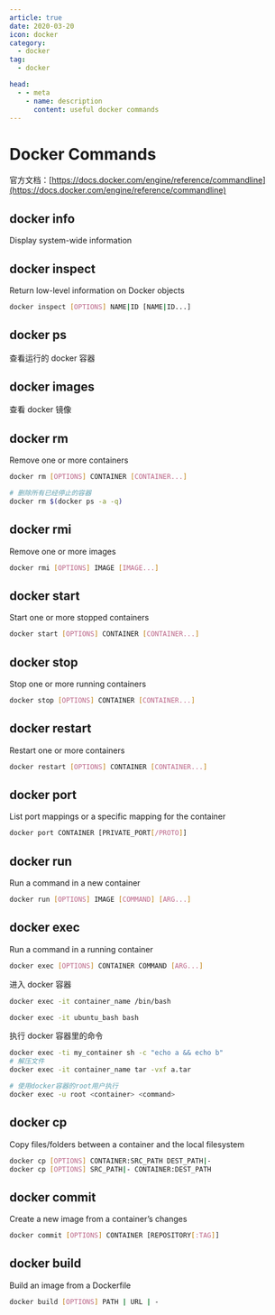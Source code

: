 ```yaml
---
article: true
date: 2020-03-20
icon: docker
category:
  - docker
tag:
  - docker

head:
  - - meta
    - name: description
      content: useful docker commands
---
```


# Docker Commands

官方文档：[https://docs.docker.com/engine/reference/commandline](https://docs.docker.com/engine/reference/commandline)

<!-- more -->

## docker info

Display system-wide information

## docker inspect

Return low-level information on Docker objects

```bash
docker inspect [OPTIONS] NAME|ID [NAME|ID...]
```

## docker ps

查看运行的 docker 容器

## docker images

查看 docker 镜像

## docker rm

Remove one or more containers

```bash
docker rm [OPTIONS] CONTAINER [CONTAINER...]
```

```bash
# 删除所有已经停止的容器
docker rm $(docker ps -a -q)
```

## docker rmi

Remove one or more images

```bash
docker rmi [OPTIONS] IMAGE [IMAGE...]
```

## docker start

Start one or more stopped containers

```bash
docker start [OPTIONS] CONTAINER [CONTAINER...]
```

## docker stop

Stop one or more running containers

```bash
docker stop [OPTIONS] CONTAINER [CONTAINER...]
```

## docker restart

Restart one or more containers

```bash
docker restart [OPTIONS] CONTAINER [CONTAINER...]
```

## docker port

List port mappings or a specific mapping for the container

```bash
docker port CONTAINER [PRIVATE_PORT[/PROTO]]
```

## docker run

Run a command in a new container

```bash
docker run [OPTIONS] IMAGE [COMMAND] [ARG...]
```

## docker exec

Run a command in a running container

```bash
docker exec [OPTIONS] CONTAINER COMMAND [ARG...]
```

进入 docker 容器

```bash
docker exec -it container_name /bin/bash

docker exec -it ubuntu_bash bash
```

执行 docker 容器里的命令

```bash
docker exec -ti my_container sh -c "echo a && echo b"
# 解压文件
docker exec -it container_name tar -vxf a.tar

# 使用docker容器的root用户执行
docker exec -u root <container> <command>
```

## docker cp

Copy files/folders between a container and the local filesystem

```bash
docker cp [OPTIONS] CONTAINER:SRC_PATH DEST_PATH|-
docker cp [OPTIONS] SRC_PATH|- CONTAINER:DEST_PATH
```

## docker commit

Create a new image from a container’s changes

```bash
docker commit [OPTIONS] CONTAINER [REPOSITORY[:TAG]]
```

## docker build

Build an image from a Dockerfile

```bash
docker build [OPTIONS] PATH | URL | -
```

